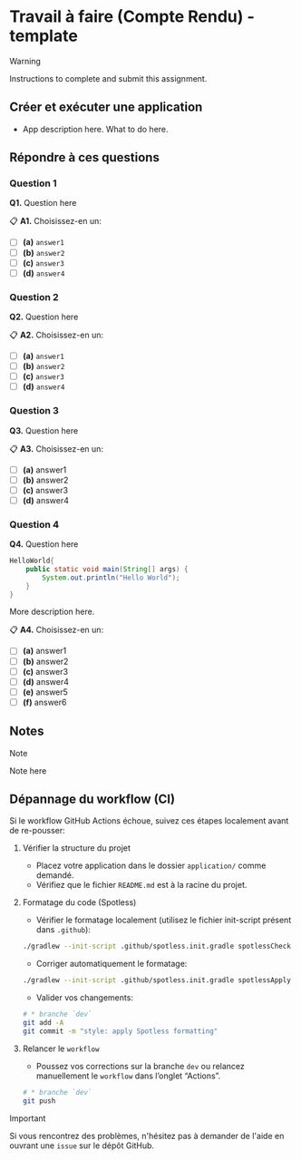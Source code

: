 # Travail à faire (Compte Rendu) - template

> [!WARNING]  
> Instructions to complete and submit this assignment.

## Créer et exécuter une application

* App description here. What to do here.

## Répondre à ces questions

### **Question 1**

**Q1.** Question here

📋 **A1.** Choisissez-en un:

* [ ] **(a)** `answer1`
* [ ] **(b)** `answer2`
* [ ] **(c)** `answer3`
* [ ] **(d)** `answer4`

### **Question 2**

**Q2.** Question here

📋 **A2.** Choisissez-en un:

* [ ] **(a)** `answer1`
* [ ] **(b)** `answer2`
* [ ] **(c)** `answer3`
* [ ] **(d)** `answer4`

### **Question 3**

**Q3.** Question here

📋 **A3.** Choisissez-en un:

* [ ] **(a)** answer1
* [ ] **(b)** answer2
* [ ] **(c)** answer3
* [ ] **(d)** answer4

### **Question 4**

**Q4.** Question here

```java
HelloWorld{
    public static void main(String[] args) {
        System.out.println("Hello World");
    }
}
```

More description here.

📋 **A4.** Choisissez-en un:

* [ ] **(a)** answer1
* [ ] **(b)** answer2
* [ ] **(c)** answer3
* [ ] **(d)** answer4
* [ ] **(e)** answer5
* [ ] **(f)** answer6

## Notes

> [!NOTE]  
>
> Note here

## Dépannage du workflow (CI)

Si le workflow GitHub Actions échoue, suivez ces étapes localement avant de re-pousser:

1) Vérifier la structure du projet

   * Placez votre application dans le dossier `application/` comme demandé.
   * Vérifiez que le fichier `README.md` est à la racine du projet.

2) Formatage du code (Spotless)

   * Vérifier le formatage localement (utilisez le fichier init-script présent dans `.github`):

    ```bash
    ./gradlew --init-script .github/spotless.init.gradle spotlessCheck
    ```

   * Corriger automatiquement le formatage:

    ```bash
    ./gradlew --init-script .github/spotless.init.gradle spotlessApply
    ```

   * Valider vos changements:

    ```bash
    # * branche `dev`
    git add -A
    git commit -m "style: apply Spotless formatting"
    ```

3) Relancer le `workflow`

   * Poussez vos corrections sur la branche `dev` ou relancez manuellement le `workflow` dans l’onglet “Actions”.

    ```bash
    # * branche `dev`
    git push
    ```

> [!IMPORTANT]
> Si vous rencontrez des problèmes, n'hésitez pas à demander de l'aide en ouvrant une `issue` sur le dépôt GitHub.
